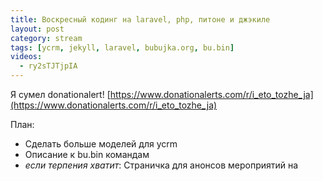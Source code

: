 ```yaml
---
title: Воскресный кодинг на laravel, php, питоне и джэкиле
layout: post
category: stream
tags: [ycrm, jekyll, laravel, bubujka.org, bu.bin]
videos:
  - ry2sTJTjpIA
---
```


Я сумел donationalert! [https://www.donationalerts.com/r/i_eto_tozhe_ja](https://www.donationalerts.com/r/i_eto_tozhe_ja)

План:
- Сделать больше моделей для ycrm
- Описание к bu.bin командам
- *если терпения хватит*: Страничка для анонсов мероприятий на [](https://rentafriend.ru/)
